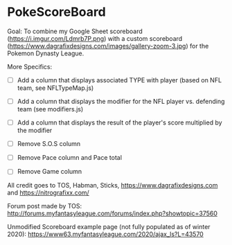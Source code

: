 # PokeScoreBoard
Goal: To combine my Google Sheet scoreboard (https://i.imgur.com/Ldmrb7P.png) with a custom scoreboard (https://www.dagrafixdesigns.com/images/gallery-zoom-3.jpg) for the Pokemon Dynasty League.

More Specifics:
   - [ ] Add a column that displays associated TYPE with player (based on NFL team, see NFLTypeMap.js)
   - [ ] Add a column that displays the modifier for the NFL player vs. defending team (see modifiers.js)
   - [ ] Add a column that displays the result of the player's score multiplied by the modifier
   - [ ] Remove S.O.S column
   - [ ] Remove Pace column and Pace total
   - [ ] Remove Game column
    

All credit goes to TOS, Habman, Sticks, https://www.dagrafixdesigns.com and https://nitrografixx.com/

Forum post made by TOS: http://forums.myfantasyleague.com/forums/index.php?showtopic=37560

Unmodified Scoreboard example page (not fully populated as of winter 2020): https://www63.myfantasyleague.com/2020/ajax_ls?L=43570